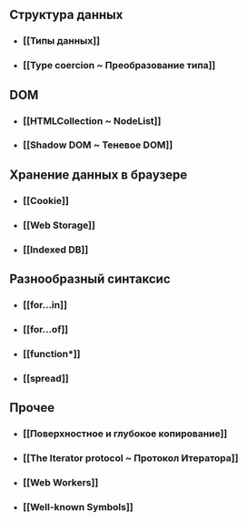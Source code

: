 ## Структура данных
- ### [[Типы данных]]
- ### [[Type coercion ~ Преобразование типа]]
## DOM
- ### [[HTMLCollection ~ NodeList]]
- ### [[Shadow DOM ~ Теневое DOM]]
## Хранение данных в браузере
- ### [[Сookie]]
- ### [[Web Storage]]
- ### [[Indexed DB]]
## Разнообразный синтаксис
- ### [[for...in]]
- ### [[for...of]]
- ### [[function*]]
- ### [[spread]]
## Прочее
- ### [[Поверхностное и глубокое копирование]]
- ### [[The Iterator protocol ~ Протокол Итератора]]
- ### [[Web Workers]]
- ### [[Well-known Symbols]]
